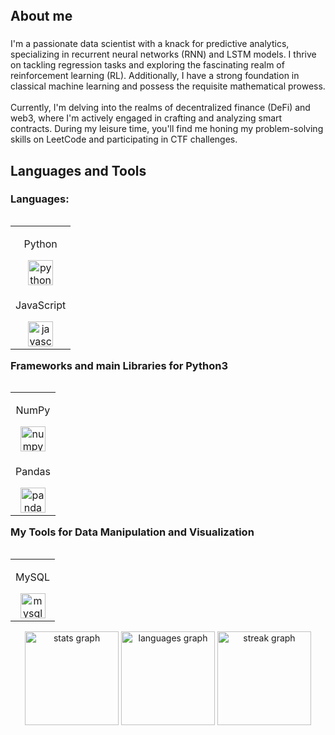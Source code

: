 <br clear="both">

<h1 align="left"></h1>

###

<h2 align="left">About me</h2>

###

<p align="left">I'm a passionate data scientist with a knack for predictive analytics, specializing in recurrent neural networks (RNN) and LSTM models. I thrive on tackling regression tasks and exploring the fascinating realm of reinforcement learning (RL). Additionally, I have a strong foundation in classical machine learning and possess the requisite mathematical prowess.<br><br>Currently, I'm delving into the realms of decentralized finance (DeFi) and web3, where I'm actively engaged in crafting and analyzing smart contracts. During my leisure time, you'll find me honing my problem-solving skills on LeetCode and participating in CTF challenges.</p>

###

<h2 align="left">Languages and Tools</h2>

###

<div style="clear: both;">
  <h3 align="left">Languages:</h3>
  <table style="float: left; margin-right: 20px;">
    <tr>
      <td align="center">
        <p>Python</p>
        <img src="https://cdn.jsdelivr.net/gh/devicons/devicon/icons/python/python-original.svg" height="40" alt="python logo" />
      </td>
    </tr>
    <tr>
      <td align="center">
        <p>JavaScript</p>
        <img src="https://cdn.jsdelivr.net/gh/devicons/devicon/icons/javascript/javascript-original.svg" height="40" alt="javascript logo" />
      </td>
    </tr>
  </table>

  <h3 align="left">Frameworks and main Libraries for Python3</h3>
  <table style="float: left; margin-right: 20px;">
    <tr>
      <td align="center">
        <p>NumPy</p>
        <img src="https://cdn.jsdelivr.net/gh/devicons/devicon/icons/numpy/numpy-original.svg" height="40" alt="numpy logo" />
      </td>
    </tr>
    <tr>
      <td align="center">
        <p>Pandas</p>
        <img src="https://cdn.jsdelivr.net/gh/devicons/devicon/icons/pandas/pandas-original.svg" height="40" alt="pandas logo" />
      </td>
    </tr>
  </table>

  <h3 align="left">My Tools for Data Manipulation and Visualization</h3>
  <table style="float: left;">
    <tr>
      <td align="center">
        <p>MySQL</p>
        <img src="https://cdn.jsdelivr.net/gh/devicons/devicon/icons/mysql/mysql-original.svg" height="40" alt="mysql logo" />
      </td>
    </tr>
  </table>
</div>

###

<div align="center">
  <img src="https://github-readme-stats.vercel.app/api?username=JonathanStiefel&hide_title=false&hide_rank=false&show_icons=true&include_all_commits=true&count_private=true&disable_animations=false&theme=dracula&locale=en&hide_border=false&order=1" height="150" alt="stats graph" />
  <img src="https://github-readme-stats.vercel.app/api/top-langs?username=JonathanStiefel&locale=en&hide_title=false&layout=compact&card_width=320&langs_count=5&theme=dracula&hide_border=false&order=2" height="150" alt="languages graph" />
  <img src="https://streak-stats.demolab.com?user=JonathanStiefel&locale=en&mode=daily&theme=dracula&hide_border=false&border_radius=5&order=3" height="150" alt="streak graph" />
</div>

###
